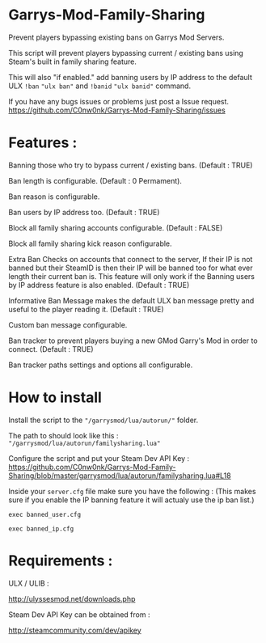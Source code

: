 # Garrys-Mod-Family-Sharing

Prevent players bypassing existing bans on Garrys Mod Servers.

This script will prevent players bypassing current / existing bans using Steam's built in family sharing feature.

This will also "if enabled." add banning users by IP address to the default ULX `!ban` `"ulx ban"` and `!banid` `"ulx banid"` command.

If you have any bugs issues or problems just post a Issue request. https://github.com/C0nw0nk/Garrys-Mod-Family-Sharing/issues

# Features :

Banning those who try to bypass current / existing bans. (Default : TRUE)

Ban length is configurable. (Default : 0 Permament).

Ban reason is configurable.

Ban users by IP address too. (Default : TRUE)

Block all family sharing accounts configurable. (Default : FALSE)

Block all family sharing kick reason configurable.

Extra Ban Checks on accounts that connect to the server, If their IP is not banned but their SteamID is then their IP will be banned too for what ever length their current ban is. This feature will only work if the Banning users by IP address feature is also enabled. (Default : TRUE)

Informative Ban Message makes the default ULX ban message pretty and useful to the player reading it. (Default : TRUE)

Custom ban message configurable.

Ban tracker to prevent players buying a new GMod Garry's Mod in order to connect. (Default : TRUE)

Ban tracker paths settings and options all configurable.

# How to install

Install the script to the `"/garrysmod/lua/autorun/"` folder.

The path to should look like this : `"/garrysmod/lua/autorun/familysharing.lua"`

Configure the script and put your Steam Dev API Key : https://github.com/C0nw0nk/Garrys-Mod-Family-Sharing/blob/master/garrysmod/lua/autorun/familysharing.lua#L18

Inside your `server.cfg` file make sure you have the following : (This makes sure if you enable the IP banning feature it will actualy use the ip ban list.)

`exec banned_user.cfg`

`exec banned_ip.cfg`

# Requirements :

ULX / ULIB :

http://ulyssesmod.net/downloads.php

Steam Dev API Key can be obtained from :

http://steamcommunity.com/dev/apikey
